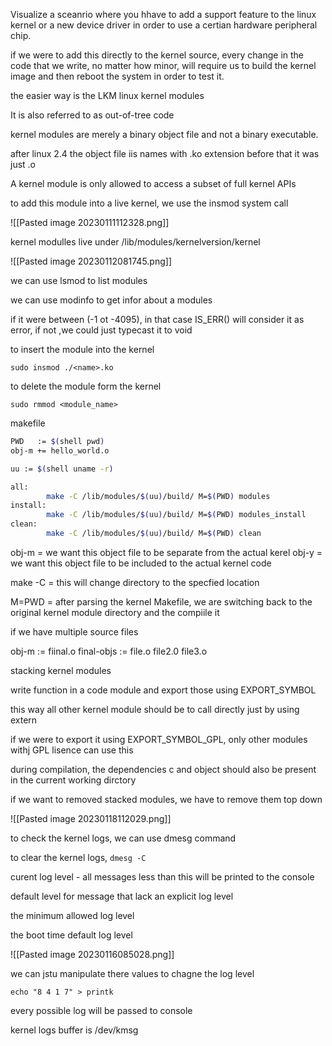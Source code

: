 Visualize a sceanrio where you hhave to add a support feature to the linux kernel or a new device driver in order to use a certian hardware peripheral chip.


if we were to add this directly to the kernel source, every change in the code that we write, no matter how minor, will require us to build the kernel image and then reboot the system in order to test it. 

the easier way is the LKM linux kernel modules

It is also referred to as out-of-tree code

kernel modules are merely a binary object file and not a binary executable.

after linux 2.4 the object file iis names with .ko extension before that it was just .o

A kernel module is only allowed to access a subset of full kernel APIs

to add this module into a live kernel, we use the insmod system call

![[Pasted image 20230111112328.png]]

kernel modulles live under /lib/modules/kernelversion/kernel

![[Pasted image 20230112081745.png]]

we can use lsmod to list modules

we can use modinfo to get infor about a modules


if it were between (-1 ot -4095), in that case IS_ERR() will consider it as error, if not ,we could just typecast it to void 

to insert the module into the kernel

`sudo insmod ./<name>.ko `

to delete the module form the kernel

`sudo rmmod <module_name>`


makefile

```bash
PWD   := $(shell pwd)
obj-m += hello_world.o

uu := $(shell uname -r)

all:
        make -C /lib/modules/$(uu)/build/ M=$(PWD) modules
install:
        make -C /lib/modules/$(uu)/build/ M=$(PWD) modules_install
clean:
        make -C /lib/modules/$(uu)/build/ M=$(PWD) clean
```

obj-m = we want this object file to be separate from the actual kerel
obj-y = we want this object file to be included to the actual kernel code

make -C = this will change directory to the specfied location

M=PWD = after parsing the kernel Makefile, we are switching back to the original kernel module directory and the compiile it

if we have multiple source files

obj-m := fiinal.o
final-objs := file.o file2.0 file3.o

stacking kernel modules

write function in a code module and export those using EXPORT_SYMBOL

this way all other kernel module should be to call directly just by using extern

if we were to export it using EXPORT_SYMBOL_GPL, only other modules withj GPL lisence can use this 

during compilation, the dependencies c and object should also be present in the current working dirctory

if we want to removed stacked modules, we have to remove them top down

![[Pasted image 20230118112029.png]]



to check the kernel logs, we can use dmesg command

to clear the kernel logs, `dmesg -C`


curent log level - all messages less than this will be printed to the console

default level for message that lack an explicit log level

the minimum allowed log level

the boot time default log level

![[Pasted image 20230116085028.png]]

we can jstu manipulate there values to chagne the log level

`echo "8 4 1 7" > printk`

every possible log will be passed to console

kernel logs buffer is /dev/kmsg

